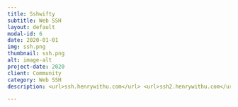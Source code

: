 ```yaml
---
title: Sshwifty
subtitle: Web SSH
layout: default
modal-id: 6
date: 2020-01-01
img: ssh.png
thumbnail: ssh.png
alt: image-alt
project-date: 2020
client: Community
category: Web SSH
description: <url>ssh.henrywithu.com</url> <url>ssh2.henrywithu.com</url> SSH and Telnet connector made for the Web.

---
```

